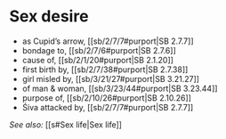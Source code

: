# Sex desire

* as Cupid’s arrow, [[sb/2/7/7#purport|SB 2.7.7]]
* bondage to, [[sb/2/7/6#purport|SB 2.7.6]]
* cause of, [[sb/2/1/20#purport|SB 2.1.20]]
* first birth by, [[sb/2/7/38#purport|SB 2.7.38]]
* girl misled by, [[sb/3/21/27#purport|SB 3.21.27]]
* of man & woman, [[sb/3/23/44#purport|SB 3.23.44]]
* purpose of, [[sb/2/10/26#purport|SB 2.10.26]]
* Śiva attacked by, [[sb/2/7/7#purport|SB 2.7.7]]

*See also:* [[s#Sex life|Sex life]]
